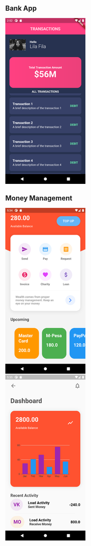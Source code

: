 ## Bank App
<img src="images/bank_app.png" width="50%" />

## Money Management
<img src="images/money_m_1.png" width="50%" />
<img src="images/money_m_2.png" width="50%" />
